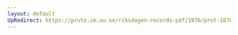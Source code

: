 ```yaml
---
layout: default
UpRedirect: https://pruto.im.uu.se/riksdagen-records-pdf/1876/prot-1876--ak--038/prot-1876--ak--038_010.pdf
---
```

